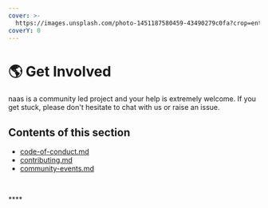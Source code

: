```yaml
---
cover: >-
  https://images.unsplash.com/photo-1451187580459-43490279c0fa?crop=entropy&cs=srgb&fm=jpg&ixid=MnwxOTcwMjR8MHwxfHNlYXJjaHwyfHxwbGFuZXR8ZW58MHx8fHwxNjQ1NTgwOTI1&ixlib=rb-1.2.1&q=85
coverY: 0
---
```


# 🌎 Get Involved

naas is a community led project and your help is extremely welcome. If you get stuck, please don't hesitate to chat with us or raise an issue.&#x20;

## Contents of this section

* [code-of-conduct.md](project-overview/code-of-conduct.md "mention")
* [contributing.md](contributing-to-naas/contributing.md "mention")
* [community-events.md](contributing-to-naas/community-events.md "mention")

[\
](project-overview/code-of-conduct.md)

&#x20; **** &#x20;
